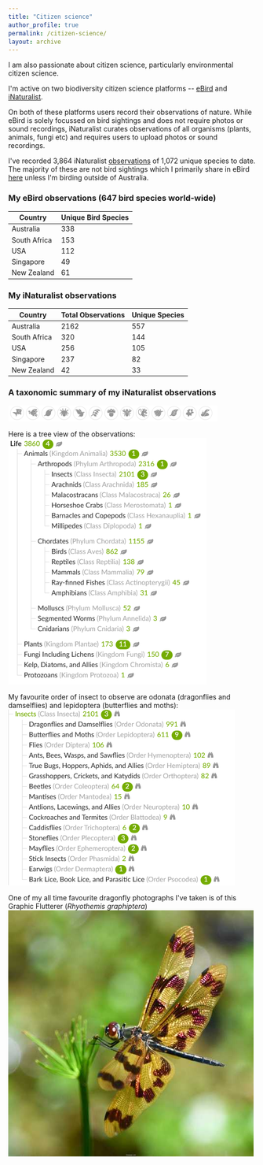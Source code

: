 ```yaml
---
title: "Citizen science"
author_profile: true
permalink: /citizen-science/
layout: archive
---
```


I am also passionate about citizen science, particularly environmental citizen science. 

I'm active on two biodiversity citizen science platforms -- [eBird](https://ebird.org/) and [iNaturalist](https://www.inaturalist.org). 

On both of these platforms users record their observations of nature. While eBird is solely focussed on bird sightings and does not require photos or sound recordings, iNaturalist curates observations of all organisms (plants, animals, fungi etc) and requires users to upload photos or sound recordings.

I've recorded 3,864 iNaturalist [observations](https://www.inaturalist.org/people/2702800) of 1,072 unique species to date. The majority of these are not bird sightings which I primarily share in eBird [here]( https://ebird.org/profile/MTQzNjM0OA) unless I'm birding outside of Australia.

### My eBird observations (647 bird species world-wide)

| Country         | Unique Bird Species     |
|-----------------|-------------------------|
| Australia       | 338                     |
| South Africa    | 153                     |
| USA             | 112                     |
| Singapore       | 49                      |          
| New Zealand     | 61                      |

### My iNaturalist observations

| Country         | Total Observations | Unique Species|
|-----------------|--------------------|---------------|
| Australia       | 2162               | 557           |
| South Africa    | 320                | 144           |
| USA             | 256                | 105           |
| Singapore       | 237                | 82            |            
| New Zealand     | 42                 | 33            |

### A taxonomic summary of my iNaturalist observations
![Life List images](/images/LifeList_iNaturalist.png)

Here is a tree view of the observations:
![Tree view of my life list](/images/TreeViewLifeList_iNaturalist.png)

My favourite order of insect to observe are odonata (dragonflies and damselflies) and lepidoptera (butterflies and moths):
![Insects](/images/Insects.png)

One of my all time favourite dragonfly photographs I've taken is of this Graphic Flutterer (*Rhyothemis graphiptera*)
![Dragonfly](/images/dragonfly.jpeg)
